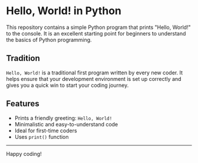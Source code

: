 # Hello, World! in Python

This repository contains a simple Python program that prints "Hello, World!" to the console. It is an excellent starting point for beginners to understand the basics of Python programming.

## Tradition

`Hello, World!` is a traditional first program written by every new coder. It helps ensure that your development environment is set up correctly and gives you a quick win to start your coding journey.

## Features

- Prints a friendly greeting: `Hello, World!`
- Minimalistic and easy-to-understand code
- Ideal for first-time coders
- Uses `print()` function

---

Happy coding!